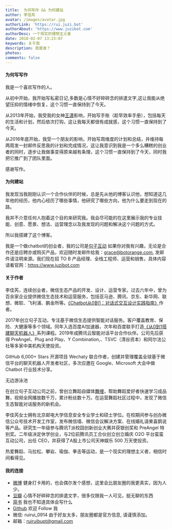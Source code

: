 ```yaml
---
title:  为何写作 && 为何建站
author: 李佳芮
avatar: /images/avatar.jpg
authorLink: 'https://rui.juzi.bot'
authorAbout: 'https://www.juzibot.com'
authorDesc: 一个现实的理想主义者
date: 2018-02-07 13:23:07
keywords: 关于我
description: 我是谁？
photos:
comments: false
---
```


#### 为何写写作

我是一个喜欢写作的人。

从初中开始，我开始写私密日记,多数是心情不好碎碎念的排遣文字,这让我能从绝望压抑的情绪中恢复，这个习惯一直保持到了今天。

从2013年开始，我受我的女神[王潇](https://weibo.com/invinciblesexychildwomen)影响，开始写手账（趁早效率手册），包括每天的生活和计划，然后依次打钩，这让我每天都很有成就感，这个习惯一直保持到了今天。

从2016年底开始，我受一个朋友的影响，开始写周维度的计划和总结，并维持每两周发一封邮件反思我的计划和完成情况，这让我意识到我是一个多么糟糕的创业者的同时，逐步让我做事变得原来越有条理，这个习惯一直保持到了今天，同时我把它推广到了团队里面。  

感谢写作。

#### 为何建站

我发现当我刚刚认识一个合作伙伴的时候，总是先从他的博客认识他，想知道这几年他的经历，他内心经历了哪些事情，他研究了哪些方向，他为什么要走到现在的路。  

我并不介意任何人抱着这个目的来研究我。我会尽可能的在这里展示我的专业技能、创意、愿景、想法、运营理念以及我发现的问题和解决这个问题的方式。  

所以我搭建了这个博客。  

我是一个做chatbot的创业者，我的公司是[句子互动](https://www.juzibot.com)  如果你对我有兴趣，无论是合作还是应聘亦或购买产品，欢迎随时发邮件给我：grace@botorange.com, 发邮件请注明来源。我们现在招 TO B 产品经理、全栈工程师、运营和销售，具体内容请看官网：<https://www.juzibot.com>

#### 关于作者

李佳芮，连续创业者，微信生态产品的开发、设计、运营专家。过去六年中，曾为百余家企业提供微信生态技术和运营服务，包括亚马逊、腾讯、京东、新华网、联想、微软、飞利浦、鹏金所等。[《Chatbot从0到1：对话式交互设计实践指南》](https://item.jd.com/12630213.html)作者。

2017年创立句子互动，专注基于微信生态提供智能对话服务。客户覆盖教育、保险、大健康等多个领域。同年入选百度AI加速器，次年和百度联手打造[《从0到1搭建聊天机器人》](https://ai.baidu.com/support/video)系列课程。2019年成腾讯云智能对话平台合作伙伴。公司先后获得 PreAngel、Plug and Play、Y Combination,、TSVC（清谷资本）和阿尔法公社等多家中美机构天使投资。

GitHub 6,000+ Stars 开源项目 Wechaty 联合作者，创建并管理覆盖全球基于微信平台的聊天机器人开发者社区，多次应邀在 Google、Microsoft 大会中做 Chatbot 行业技术分享。

无边游泳池

在创立句子互动公司之前，曾创立舞蹈自媒体[舞哩](https://rui.juzi.bot/thought/2016-04-10-wuli-dream.html)，帮助舞蹈爱好者快速学习成品舞，视频全网播放数千万，累计粉丝数十万。在运营舞蹈社区过程中，发现了微信生态智能对话服务的新机会。

李佳芮女士拥有北京邮电大学信息安全专业学士和硕士学位。在校期间参与创办微信公众号技术开发工作室，发布微信墙、微信会议解决方案、在线婚礼请柬喜鹊说等产品。研究生一年级参与腾讯T派校园创新创业大赛并获银创奖和 PreAngel 特别奖。二年级决定休学创业，与2位前腾讯员工合伙创立创立婚庆 O2O 平台蛮蛮互动公司，出任 CEO，并获得了A股上市公司天神娱乐 500 万天使投资。

热爱舞蹈、马拉松、攀岩、瑜伽、拳击等运动，是一个现实的理想主义者，相信时间看得见。

#### 我的连接

- [微博](https://weibo.com/u/2175505900) 健身打卡用的，也会偶尔发个感想，这里会比朋友圈的我更真实，因为人少。
- [豆瓣](https://www.douban.com/people/83079271/) 心情不好碎碎念的排遣文字，很多仅限我一人可见，挺无聊的东西
- [简书](https://www.jianshu.com/u/ac5aaa7ad293) 我也不知道具体会写什么
- [Github](https://github.com/lijiarui) 欢迎 Follow 我
- 微信: ruirui_0914 由于好友太多，朋友圈都是官方信息, 请谨慎添加。
- 邮箱：ruiruibupt@gmail.com
